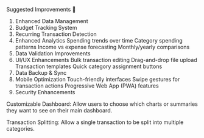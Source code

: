 Suggested Improvements 🚀
1. Enhanced Data Management
3. Budget Tracking System
4. Recurring Transaction Detection
5. Enhanced Analytics
Spending trends over time
Category spending patterns
Income vs expense forecasting
Monthly/yearly comparisons
6. Data Validation Improvements
7. UI/UX Enhancements
Bulk transaction editing
Drag-and-drop file upload
Transaction templates
Quick category assignment buttons
8. Data Backup & Sync
9. Mobile Optimization
Touch-friendly interfaces
Swipe gestures for transaction actions
Progressive Web App (PWA) features
10. Security Enhancements

Customizable Dashboard:
Allow users to choose which charts or summaries they want to see on their main dashboard.

Transaction Splitting:
Allow a single transaction to be split into multiple categories.
